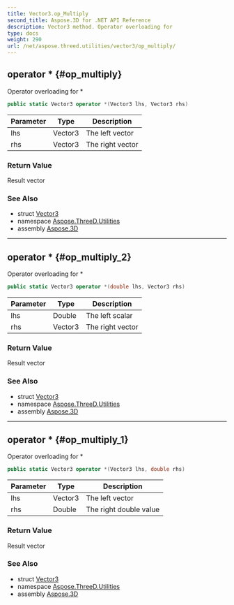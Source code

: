 ```yaml
---
title: Vector3.op_Multiply
second_title: Aspose.3D for .NET API Reference
description: Vector3 method. Operator overloading for 
type: docs
weight: 290
url: /net/aspose.threed.utilities/vector3/op_multiply/
---
```

## operator * {#op_multiply}

Operator overloading for *

```csharp
public static Vector3 operator *(Vector3 lhs, Vector3 rhs)
```

| Parameter | Type | Description |
| --- | --- | --- |
| lhs | Vector3 | The left vector |
| rhs | Vector3 | The right vector |

### Return Value

Result vector

### See Also

* struct [Vector3](../)
* namespace [Aspose.ThreeD.Utilities](../../../aspose.threed.utilities/)
* assembly [Aspose.3D](../../../)

---

## operator * {#op_multiply_2}

Operator overloading for *

```csharp
public static Vector3 operator *(double lhs, Vector3 rhs)
```

| Parameter | Type | Description |
| --- | --- | --- |
| lhs | Double | The left scalar |
| rhs | Vector3 | The right vector |

### Return Value

Result vector

### See Also

* struct [Vector3](../)
* namespace [Aspose.ThreeD.Utilities](../../../aspose.threed.utilities/)
* assembly [Aspose.3D](../../../)

---

## operator * {#op_multiply_1}

Operator overloading for *

```csharp
public static Vector3 operator *(Vector3 lhs, double rhs)
```

| Parameter | Type | Description |
| --- | --- | --- |
| lhs | Vector3 | The left vector |
| rhs | Double | The right double value |

### Return Value

Result vector

### See Also

* struct [Vector3](../)
* namespace [Aspose.ThreeD.Utilities](../../../aspose.threed.utilities/)
* assembly [Aspose.3D](../../../)


